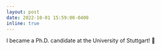 ```yaml
---
layout: post
date: 2022-10-01 15:59:00-0400
inline: true
---
```


I became a Ph.D. candidate at the University of Stuttgart! 🎉
